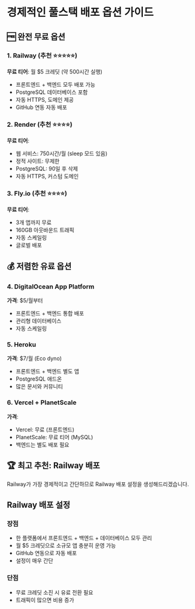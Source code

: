 # 경제적인 풀스택 배포 옵션 가이드

## 🆓 완전 무료 옵션

### 1. Railway (추천 ⭐⭐⭐⭐⭐)
**무료 티어**: 월 $5 크레딧 (약 500시간 실행)
- 프론트엔드 + 백엔드 모두 배포 가능
- PostgreSQL 데이터베이스 포함
- 자동 HTTPS, 도메인 제공
- GitHub 연동 자동 배포

### 2. Render (추천 ⭐⭐⭐⭐)
**무료 티어**: 
- 웹 서비스: 750시간/월 (sleep 모드 있음)
- 정적 사이트: 무제한
- PostgreSQL: 90일 후 삭제
- 자동 HTTPS, 커스텀 도메인

### 3. Fly.io (추천 ⭐⭐⭐⭐)
**무료 티어**:
- 3개 앱까지 무료
- 160GB 아웃바운드 트래픽
- 자동 스케일링
- 글로벌 배포

## 💰 저렴한 유료 옵션

### 4. DigitalOcean App Platform
**가격**: $5/월부터
- 프론트엔드 + 백엔드 통합 배포
- 관리형 데이터베이스
- 자동 스케일링

### 5. Heroku
**가격**: $7/월 (Eco dyno)
- 프론트엔드 + 백엔드 별도 앱
- PostgreSQL 애드온
- 많은 문서와 커뮤니티

### 6. Vercel + PlanetScale
**가격**: 
- Vercel: 무료 (프론트엔드)
- PlanetScale: 무료 티어 (MySQL)
- 백엔드는 별도 배포 필요

## 🏆 최고 추천: Railway 배포

Railway가 가장 경제적이고 간단하므로 Railway 배포 설정을 생성해드리겠습니다.

## Railway 배포 설정

### 장점
- 한 플랫폼에서 프론트엔드 + 백엔드 + 데이터베이스 모두 관리
- 월 $5 크레딧으로 소규모 앱 충분히 운영 가능
- GitHub 연동으로 자동 배포
- 설정이 매우 간단

### 단점
- 무료 크레딧 소진 시 유료 전환 필요
- 트래픽이 많으면 비용 증가